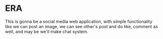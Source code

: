 # ERA
This is gonna be a social media web application, with simple functionality like we can post an image, we can see other's post and do like, comment as well, and may be we'll make chat system.
